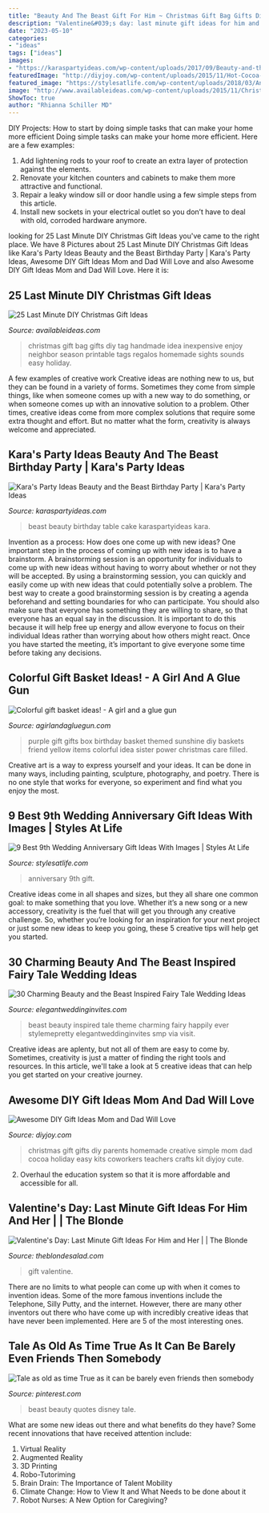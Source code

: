 ```yaml
---
title: "Beauty And The Beast Gift For Him ~ Christmas Gift Bag Gifts Diy Tag Handmade Idea Inexpensive Enjoy Neighbor Season Printable Tags Regalos Homemade Sights Sounds Easy Holiday"
description: "Valentine&#039;s day: last minute gift ideas for him and her"
date: "2023-05-10"
categories:
- "ideas"
tags: ["ideas"]
images:
- "https://karaspartyideas.com/wp-content/uploads/2017/09/Beauty-and-the-Beast-Birthday-Party-via-Karas-Party-Ideas-KarasPartyIdeas.com17.jpg"
featuredImage: "http://diyjoy.com/wp-content/uploads/2015/11/Hot-Cocoa-Kit.jpg"
featured_image: "https://stylesatlife.com/wp-content/uploads/2018/03/Anniversary-plate.jpg"
image: "http://www.availableideas.com/wp-content/uploads/2015/11/Christmas-Gift-Ideas-7.jpg"
ShowToc: true
author: "Rhianna Schiller MD"
---
```



DIY Projects: How to start by doing simple tasks that can make your home more efficient
Doing simple tasks can make your home more efficient. Here are a few examples:
1. Add lightening rods to your roof to create an extra layer of protection against the elements.
2. Renovate your kitchen counters and cabinets to make them more attractive and functional.
3. Repair a leaky window sill or door handle using a few simple steps from this article. 
4. Install new sockets in your electrical outlet so you don’t have to deal with old, corroded hardware anymore.

	

		
looking for 25 Last Minute DIY Christmas Gift Ideas you've came to the right place. We have 8 Pictures about 25 Last Minute DIY Christmas Gift Ideas like Kara&#039;s Party Ideas Beauty and the Beast Birthday Party | Kara&#039;s Party Ideas, Awesome DIY Gift Ideas Mom and Dad Will Love and also Awesome DIY Gift Ideas Mom and Dad Will Love. Here it is:
		
    
## 25 Last Minute DIY Christmas Gift Ideas

<img loading=lazy src="http://www.availableideas.com/wp-content/uploads/2015/11/Christmas-Gift-Ideas-7.jpg" onerror="this.onerror=null;this.src='https://tse4.mm.bing.net/th?id=OIP.shA6tvp2tf_XpzW22xxGqAHaLH&amp;pid=15.1';" alt="25 Last Minute DIY Christmas Gift Ideas">

_Source: availableideas.com_

>christmas gift bag gifts diy tag handmade idea inexpensive enjoy neighbor season printable tags regalos homemade sights sounds easy holiday. 

	

A few examples of creative work
Creative ideas are nothing new to us, but they can be found in a variety of forms. Sometimes they come from simple things, like when someone comes up with a new way to do something, or when someone comes up with an innovative solution to a problem. Other times, creative ideas come from more complex solutions that require some extra thought and effort. But no matter what the form, creativity is always welcome and appreciated.

    
## Kara&#039;s Party Ideas Beauty And The Beast Birthday Party | Kara&#039;s Party Ideas

<img loading=lazy src="https://karaspartyideas.com/wp-content/uploads/2017/09/Beauty-and-the-Beast-Birthday-Party-via-Karas-Party-Ideas-KarasPartyIdeas.com17.jpg" onerror="this.onerror=null;this.src='https://tse4.mm.bing.net/th?id=OIP.jeOz2Yotrq6YYKddfK5ZfAHaLH&amp;pid=15.1';" alt="Kara&#039;s Party Ideas Beauty and the Beast Birthday Party | Kara&#039;s Party Ideas">

_Source: karaspartyideas.com_

>beast beauty birthday table cake karaspartyideas kara. 

	

Invention as a process: How does one come up with new ideas?
One important step in the process of coming up with new ideas is to have a brainstorm. A brainstorming session is an opportunity for individuals to come up with new ideas without having to worry about whether or not they will be accepted. By using a brainstorming session, you can quickly and easily come up with new ideas that could potentially solve a problem. 
The best way to create a good brainstorming session is by creating a agenda beforehand and setting boundaries for who can participate. You should also make sure that everyone has something they are willing to share, so that everyone has an equal say in the discussion. It is important to do this because it will help free up energy and allow everyone to focus on their individual Ideas rather than worrying about how others might react. Once you have started the meeting, it’s important to give everyone some time before taking any decisions.

    
## Colorful Gift Basket Ideas! - A Girl And A Glue Gun

<img loading=lazy src="https://www.agirlandagluegun.com/wp-content/uploads/2016/01/1394c3fc9e9f496b9344db06ce7d751a.jpg" onerror="this.onerror=null;this.src='https://tse2.mm.bing.net/th?id=OIP.fA9hn_3bSJ9lKmd4mu4GvwHaJ6&amp;pid=15.1';" alt="Colorful gift basket ideas! - A girl and a glue gun">

_Source: agirlandagluegun.com_

>purple gift gifts box birthday basket themed sunshine diy baskets friend yellow items colorful idea sister power christmas care filled. 

	

Creative art is a way to express yourself and your ideas. It can be done in many ways, including painting, sculpture, photography, and poetry. There is no one style that works for everyone, so experiment and find what you enjoy the most.

    
## 9 Best 9th Wedding Anniversary Gift Ideas With Images | Styles At Life

<img loading=lazy src="https://stylesatlife.com/wp-content/uploads/2018/03/Anniversary-plate.jpg" onerror="this.onerror=null;this.src='https://tse4.mm.bing.net/th?id=OIP.ERPwCZ3S2svPnNnj-EXB-gHaHa&amp;pid=15.1';" alt="9 Best 9th Wedding Anniversary Gift Ideas With Images | Styles At Life">

_Source: stylesatlife.com_

>anniversary 9th gift. 

	

Creative ideas come in all shapes and sizes, but they all share one common goal: to make something that you love. Whether it’s a new song or a new accessory, creativity is the fuel that will get you through any creative challenge. So, whether you’re looking for an inspiration for your next project or just some new ideas to keep you going, these 5 creative tips will help get you started.

    
## 30 Charming Beauty And The Beast Inspired Fairy Tale Wedding Ideas

<img loading=lazy src="https://www.elegantweddinginvites.com/wedding-blog/wp-content/uploads/2017/06/happily-ever-after-beauty-and-the-beast-wedding-ideas.jpg" onerror="this.onerror=null;this.src='https://tse4.mm.bing.net/th?id=OIP.ZD_3aoRHQpNs_M6LV3ZVMAHaLH&amp;pid=15.1';" alt="30 Charming Beauty and the Beast Inspired Fairy Tale Wedding Ideas">

_Source: elegantweddinginvites.com_

>beast beauty inspired tale theme charming fairy happily ever stylemepretty elegantweddinginvites smp via visit. 

	

Creative ideas are aplenty, but not all of them are easy to come by. Sometimes, creativity is just a matter of finding the right tools and resources. In this article, we'll take a look at 5 creative ideas that can help you get started on your creative journey.

    
## Awesome DIY Gift Ideas Mom And Dad Will Love

<img loading=lazy src="http://diyjoy.com/wp-content/uploads/2015/11/Hot-Cocoa-Kit.jpg" onerror="this.onerror=null;this.src='https://tse1.mm.bing.net/th?id=OIP.R97NW3HWuWb9WZr0dDBJKAHaLZ&amp;pid=15.1';" alt="Awesome DIY Gift Ideas Mom and Dad Will Love">

_Source: diyjoy.com_

>christmas gift gifts diy parents homemade creative simple mom dad cocoa holiday easy kits coworkers teachers crafts kit diyjoy cute. 

	

2. Overhaul the education system so that it is more affordable and accessible for all.

    
## Valentine&#039;s Day: Last Minute Gift Ideas For Him And Her | | The Blonde

<img loading=lazy src="https://theblondesalad.com/wp-content/uploads/2021/02/valentines900.jpg" onerror="this.onerror=null;this.src='https://tse1.mm.bing.net/th?id=OIP.g36V21J40huixrGU_XG1FAHaLH&amp;pid=15.1';" alt="Valentine&#039;s Day: Last Minute Gift Ideas For Him and Her | | The Blonde">

_Source: theblondesalad.com_

>gift valentine. 

	

There are no limits to what people can come up with when it comes to invention ideas. Some of the more famous inventions include the Telephone, Silly Putty, and the internet. However, there are many other inventors out there who have come up with incredibly creative ideas that have never been implemented. Here are 5 of the most interesting ones.

    
## Tale As Old As Time True As It Can Be Barely Even Friends Then Somebody

<img loading=lazy src="https://i.pinimg.com/736x/7e/2b/72/7e2b720d9e8c2e850f904649e527f7d5--true-beauty-beauty-and-the-beast.jpg" onerror="this.onerror=null;this.src='https://tse3.mm.bing.net/th?id=OIP.NMzJv6DCXo6tQQZV02iCsQHaNK&amp;pid=15.1';" alt="Tale as old as time True as it can be barely even friends then somebody">

_Source: pinterest.com_

>beast beauty quotes disney tale. 

	

What are some new ideas out there and what benefits do they have?
Some recent innovations that have received attention include: 
1. Virtual Reality 
2. Augmented Reality 
3. 3D Printing 
4. Robo-Tutoriming 
5. Brain Drain: The Importance of Talent Mobility 
6. Climate Change: How to View It and What Needs to be done about it 
7. Robot Nurses: A New Option for Caregiving?

